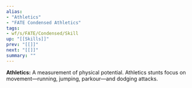 ```yaml
---
alias:
- "Athletics"
- "FATE Condensed Athletics"
tags:
- wf/s/FATE/Condensed/Skill
up: "[[Skills]]"
prev: "[[]]"
next: "[[]]"
summary: ""
---
```

**Athletics:** A measurement of physical potential. Athletics stunts focus on movement—running, jumping, parkour—and dodging attacks.